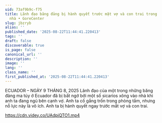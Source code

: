 ```yaml
---
uid: 73af9b9c-f75
title: Lãnh đạo băng đảng bị hành quyết trước mặt vợ và con trai trong vụ xâm nhập
  nhà • GoreCenter
slug: jbzryb
alias: ''
published_date: '2025-08-22T11:44:41.220413'
tags: ''
draft: false
discoverable: true
is_page: false
canonical_url: ''
description: ''
image: ''
lang: ''
class_name: ''
first_published_at: '2025-08-22T11:44:41.220413'
---
```


ECUADOR – NGÀY 9 THÁNG 8, 2025 Lãnh đạo của một trong những băng đảng ma túy ở Ecuador đã bị bất ngờ bởi một số sicarios xông vào nhà khi anh ta đang ngủ bên cạnh vợ. Anh ta cố gắng trốn trong phòng tắm, nhưng nỗ lực này là vô ích. Anh ta bị hành quyết ngay trước mắt vợ và con trai.

https://cdn.videy.co/UAdpjQTO1.mp4
